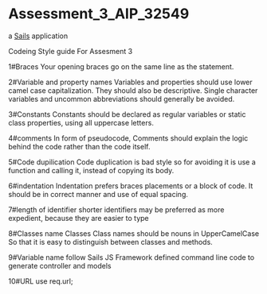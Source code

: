 # Assessment_3_AIP_32549

a [Sails](http://sailsjs.org) application

Codeing Style guide For Assesment 3

1#Braces
Your opening braces go on the same line as the statement.

2#Variable and property names
Variables and properties should use lower camel case capitalization. They should also be descriptive. Single character variables and uncommon abbreviations should generally be avoided.

3#Constants
Constants should be declared as regular variables or static class properties, using all uppercase letters.

4#comments
 In form of pseudocode, Comments should explain the logic behind the code rather than the code itself.

5#Code dupilication 
Code duplication is bad style so for avoiding it is use a function and calling it, instead of copying its body.

6#indentation 
Indentation prefers braces placements or a block of code. It should be in correct manner and use of equal spacing. 

7#length of identifier 
shorter identifiers may be preferred as more expedient, because they are easier to type

8#Classes name
Classes	Class names should be nouns in UpperCamelCase So that it is easy to distinguish between classes and methods.

9#Variable name 
follow Sails JS Framework defined command line code to generate controller and models

10#URL
use req.url;
